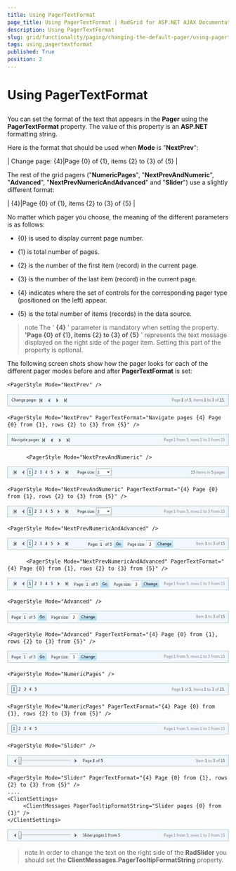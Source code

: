 ```yaml
---
title: Using PagerTextFormat
page_title: Using PagerTextFormat | RadGrid for ASP.NET AJAX Documentation
description: Using PagerTextFormat
slug: grid/functionality/paging/changing-the-default-pager/using-pagertextformat
tags: using,pagertextformat
published: True
position: 2
---
```


# Using PagerTextFormat



## 

You can set the format of the text that appears in the **Pager** using the **PagerTextFormat** property. The value of this property is an **ASP.NET** formatting string.

Here is the format that should be used when **Mode** is "**NextPrev**":

| Change page: {4}|Page {0} of {1}, items {2} to {3} of {5} |

The rest of the grid pagers ("**NumericPages**", "**NextPrevAndNumeric**", "**Advanced**", "**NextPrevNumericAndAdvanced**" and "**Slider**") use a slightly different format:

| {4}|Page {0} of {1}, items {2} to {3} of {5} |

No matter which pager you choose, the meaning of the different parameters is as follows:

* {0} is used to display current page number.

* {1} is total number of pages.

* {2} is the number of the first item (record) in the current page.

* {3} is the number of the last item (record) in the current page.

* {4} indicates where the set of controls for the corresponding pager type (positioned on the left) appear.

* {5} is the total number of items (records) in the data source.

>note The ' **{4}** ' parameter is mandatory when setting the property. **'Page {0} of {1}, items {2} to {3} of {5}** ' represents the text message displayed on the right side of the pager item. Setting this part of the property is optional.
>


The following screen shots show how the pager looks for each of the different pager modes before and after **PagerTextFormat** is set:

````ASP.NET
<PagerStyle Mode="NextPrev" />
````



![Next/Prev Pager Mode](images/RadGrid_PagerMode_NextPrev.jpg)

````ASP.NET
<PagerStyle Mode="NextPrev" PagerTextFormat="Navigate pages {4} Page {0} from {1}, rows {2} to {3} from {5}" />
````



![Next/Prev/Text Pager Mode](images/RadGrid_PagerMode_NextPrev_PagerText.jpg)

````ASP.NET
	  <PagerStyle Mode="NextPrevAndNumeric" />
````



![Next/Prev/Numeric Pager Mode](images/RadGrid_PagerMode_NextPrevAndNumeric.jpg)

````ASP.NET
<PagerStyle Mode="NextPrevAndNumeric" PagerTextFormat="{4} Page {0} from {1}, rows {2} to {3} from {5}" />
````



![Next/Prev/Numeric/Text Pager Mode](images/RadGrid_PagerMode_NextPrevAndNumericPagerText.jpg)

````ASP.NET
<PagerStyle Mode="NextPrevNumericAndAdvanced" />
````



![Next/Prev/Numeric/Advanced Pager Mode](images/RadGrid_PagerMode_NextPrevAndNumericAndAdvanced.jpg)

````ASP.NET
	  <PagerStyle Mode="NextPrevNumericAndAdvanced" PagerTextFormat="{4} Page {0} from {1}, rows {2} to {3} from {5}" />
````



![Next/Prev/Numeric/Advanced/Text Pager Mode](images/RadGrid_PagerMode_NextPrevAndNumericAndAdvanced_PagerText.jpg)

````ASP.NET
<PagerStyle Mode="Advanced" />
````



![Advanced Pager Mode](images/RadGrid_PagerMode_Advanced.jpg)

````ASP.NET
<PagerStyle Mode="Advanced" PagerTextFormat="{4} Page {0} from {1}, rows {2} to {3} from {5}" />
````



![Advance Pager Mode with Text](images/RadGrid_PagerMode_Advanced_PagerText.jpg)

````ASP.NET
<PagerStyle Mode="NumericPages" />
````



![Numeric Pages](images/RadGrid_PagerMode_NumericPages.jpg)

````ASP.NET
<PagerStyle Mode="NumericPages" PagerTextFormat="{4} Page {0} from {1}, rows {2} to {3} from {5}" />
````



![Numeric Page/Text Pager Mode](images/RadGrid_PagerMode_NumericPages_PagerText.jpg)

````ASP.NET
<PagerStyle Mode="Slider" />
````



![Slider Pager Mode](images/RadGrid_PagerMode_Slider.jpg)

````ASP.NET
<PagerStyle Mode="Slider" PagerTextFormat="{4} Page {0} from {1}, rows {2} to {3} from {5}" />
....
<ClientSettings>
     <ClientMessages PagerTooltipFormatString="Slider pages {0} from {1}" />
</ClientSettings>
````



![Slider/Text Pager Mode](images/RadGrid_PagerMode_Slider_PagerText.jpg)

>note In order to change the text on the right side of the **RadSlider** you should set the **ClientMessages.PagerTooltipFormatString** property.
>

